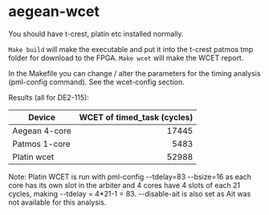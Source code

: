 # aegean-wcet

You should have t-crest, platin etc installed normally.

`Make build` will make the executable and put it into the t-crest patmos tmp folder for download to the FPGA.
`Make wcet` will make the WCET report.

In the Makefile you can change / alter the parameters for the timing analysis (pml-config command). See the wcet-config section.

Results (all for DE2-115):

| Device        | WCET of timed_task (cycles) |
| ------------- | ---------------------------:|
| Aegean 4-core | 17445                       |
| Patmos 1-core | 5483                        |
| Platin wcet   | 52988                       |

Note: Platin WCET is run with pml-config --tdelay=83 --bsize=16 as each core has its own slot in the arbiter and 4 cores have 4 slots of each 21 cycles, making --tdelay = 4*21-1 = 83.
--disable-ait is also set as Ait was not available for this analysis.
